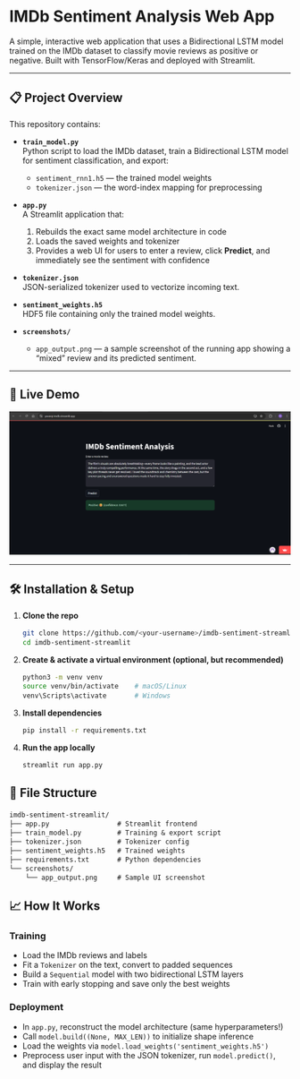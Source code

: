 # IMDb Sentiment Analysis Web App

A simple, interactive web application that uses a Bidirectional LSTM model trained on the IMDb dataset to classify movie reviews as positive or negative. Built with TensorFlow/Keras and deployed with Streamlit.

---

## 📋 Project Overview

This repository contains:

- **`train_model.py`**  
  Python script to load the IMDb dataset, train a Bidirectional LSTM model for sentiment classification, and export:
  - `sentiment_rnn1.h5` — the trained model weights  
  - `tokenizer.json` — the word-index mapping for preprocessing  

- **`app.py`**  
  A Streamlit application that:
  1. Rebuilds the exact same model architecture in code  
  2. Loads the saved weights and tokenizer  
  3. Provides a web UI for users to enter a review, click **Predict**, and immediately see the sentiment with confidence  

- **`tokenizer.json`**  
  JSON-serialized tokenizer used to vectorize incoming text.

- **`sentiment_weights.h5`**  
  HDF5 file containing only the trained model weights.

- **`screenshots/`**  
  - `app_output.png` — a sample screenshot of the running app showing a “mixed” review and its predicted sentiment.  

---

## 🚀 Live Demo

![App Screenshot](./Output/1.png)

---

## 🛠️ Installation & Setup

1. **Clone the repo**  
   ```bash
   git clone https://github.com/<your-username>/imdb-sentiment-streamlit.git
   cd imdb-sentiment-streamlit
   ```

2. **Create & activate a virtual environment (optional, but recommended)**

   ```bash
   python3 -m venv venv
   source venv/bin/activate    # macOS/Linux
   venv\Scripts\activate       # Windows
   ```

3. **Install dependencies**
   
   ```bash
   pip install -r requirements.txt
   ```

4. **Run the app locally**
   ```bash
   streamlit run app.py
   ```

## 🧩 File Structure

```text
imdb-sentiment-streamlit/
├── app.py                 # Streamlit frontend
├── train_model.py         # Training & export script
├── tokenizer.json         # Tokenizer config
├── sentiment_weights.h5   # Trained weights
├── requirements.txt       # Python dependencies
└── screenshots/
    └── app_output.png     # Sample UI screenshot
```


## 📈 How It Works

### Training
- Load the IMDb reviews and labels  
- Fit a `Tokenizer` on the text, convert to padded sequences  
- Build a `Sequential` model with two bidirectional LSTM layers  
- Train with early stopping and save only the best weights  

### Deployment
- In `app.py`, reconstruct the model architecture (same hyperparameters!)  
- Call `model.build((None, MAX_LEN))` to initialize shape inference  
- Load the weights via `model.load_weights('sentiment_weights.h5')`  
- Preprocess user input with the JSON tokenizer, run `model.predict()`, and display the result  
